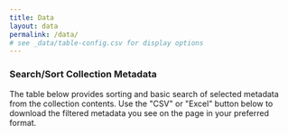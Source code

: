 ```yaml
---
title: Data
layout: data
permalink: /data/
# see _data/table-config.csv for display options
---
```


### Search/Sort Collection Metadata

The table below provides sorting and basic search of selected metadata from the collection contents. Use the "CSV" or "Excel" button below to download the filtered metadata you see on the page in your preferred format.
